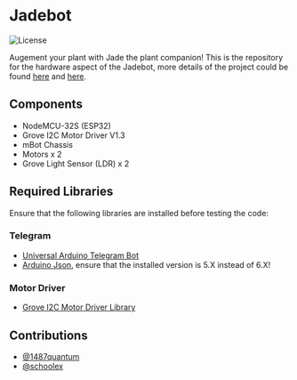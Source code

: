 # Jadebot
![License](https://img.shields.io/github/license/1487quantum/jadebot?style=for-the-badge)

Augement your plant with Jade the plant companion! This is the repository for the hardware aspect of the Jadebot, more details of the project could be found [here](https://cyaninfinite.com/hack-n-roll-2020) and [here](https://devpost.com/software/jade-companion).

## Components
- NodeMCU-32S (ESP32)
- Grove I2C Motor Driver V1.3
- mBot Chassis
- Motors x 2
- Grove Light Sensor (LDR) x 2

## Required Libraries
Ensure that the following libraries are installed before testing the code:
### Telegram
- [Universal Arduino Telegram Bot](https://github.com/witnessmenow/Universal-Arduino-Telegram-Bot) 
- [Arduino Json](https://github.com/bblanchon/ArduinoJson), ensure that the installed version is 5.X instead of 6.X!
### Motor Driver
- [Grove I2C Motor Driver Library](https://github.com/Seeed-Studio/Grove_I2C_Motor_Driver)

## Contributions
- [@1487quantum](https://github.com/1487quantum)
- [@schoolex](https://github.com/schoolex)
